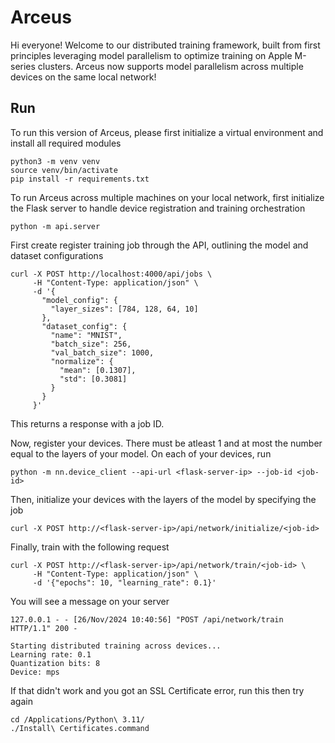 # Arceus

Hi everyone! Welcome to our distributed training framework, built from first principles leveraging model parallelism to optimize training on Apple M-series clusters. Arceus now supports model parallelism across multiple devices on the same local network!

## Run
To run this version of Arceus, please first initialize a virtual environment and install all required modules
```shell
python3 -m venv venv
source venv/bin/activate
pip install -r requirements.txt
```

To run Arceus across multiple machines on your local network, first initialize the Flask server to handle device registration and training orchestration
```shell
python -m api.server
```

First create register training job through the API, outlining the model and dataset configurations

```shell
curl -X POST http://localhost:4000/api/jobs \
     -H "Content-Type: application/json" \
     -d '{
       "model_config": {
         "layer_sizes": [784, 128, 64, 10]
       },
       "dataset_config": {
         "name": "MNIST",
         "batch_size": 256,
         "val_batch_size": 1000,
         "normalize": {
           "mean": [0.1307],
           "std": [0.3081]
         }
       }
     }'
```
This returns a response with a job ID.

Now, register your devices. There must be atleast 1 and at most the number equal to the layers of your model.
On each of your devices, run
```shell
python -m nn.device_client --api-url <flask-server-ip> --job-id <job-id>
```

Then, initialize your devices with the layers of the model by specifying the job
```shell
curl -X POST http://<flask-server-ip>/api/network/initialize/<job-id>
```

Finally, train with the following request
```shell
curl -X POST http://<flask-server-ip>/api/network/train/<job-id> \
     -H "Content-Type: application/json" \
     -d '{"epochs": 10, "learning_rate": 0.1}'
```

You will see a message on your server
```
127.0.0.1 - - [26/Nov/2024 10:40:56] "POST /api/network/train HTTP/1.1" 200 -

Starting distributed training across devices...
Learning rate: 0.1
Quantization bits: 8
Device: mps
```

If that didn't work and you got an SSL Certificate error, run this then try again
```
cd /Applications/Python\ 3.11/
./Install\ Certificates.command
```
